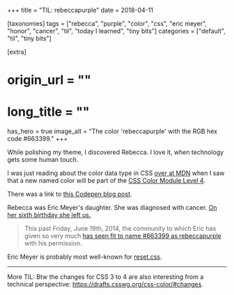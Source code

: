+++
title = "TIL: rebeccapurple"
date = 2018-04-11

[taxonomies]
tags = ["rebecca", "purple", "color", "css", "eric meyer", "honor", "cancer", "til", "today I learned", "tiny bits"]
categories = ["default", "til", "tiny bits"]

[extra]
# origin_url = ""
# long_title = ""
has_hero = true
image_alt = "The color 'rebeccapurple' with the RGB hex code #663399."
+++

While polishing my theme, I discovered Rebecca. I love it, when technology gets some human touch.

<!-- more -->

I was just reading about the color data type in CSS [over at MDN](https://developer.mozilla.org/en-US/docs/Web/CSS/color_value) when I saw that a new named color will be part of the [CSS Color Module Level 4](https://drafts.csswg.org/css-color/).

There was a link to [this Codepen blog post](https://codepen.io/trezy/post/honoring-a-great-man).

Rebecca was Eric Meyer's daughter. She was diagnosed with cancer. [On her sixth birthday she left us.](https://meyerweb.com/eric/thoughts/2014/06/09/in-memoriam-2/)

> This past Friday, June 19th, 2014, the community to which Eric has given so very much [has seen fit to name #663399 as rebeccapurple](https://lists.w3.org/Archives/Public/www-style/2014Jun/0312.html) with his permission.

Eric Meyer is probably most well-known for [reset.css](https://meyerweb.com/eric/tools/css/reset/).

---

More TIL: Btw the changes for CSS 3 to 4 are also interesting from a technical perspective: <https://drafts.csswg.org/css-color/#changes>.
